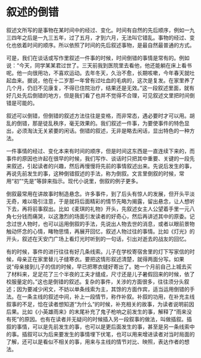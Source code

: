 # 叙述的倒错

叙述文所写的是事物在某时间中的经过、变化。时间有自然的先后顺序，例如一九三四年之后是一九三五年，过了五月，才到六月，无法叫它错乱。事物的经过、变化也依着时间的顺序。所以依照了时间的先后叙述事物，是最自然最普通的方式。

可是，我们在谈话或写作里叙述一件事的时候，时间倒错的事情是常有的。例如说：“今天，同学某某君过世了。三天前我到医院里去看他，他还能躺在床上看书呢。他一向很用功，不喜欢运动。去年冬天，久治不愈，长期咳嗽，今年春天就吐起血来。据说，他在十二岁那一年曾有过吐血的毛病的，这次是复发。在家里养了几个月，仍旧不见康复，不得已住院治疗，结果还是无效。”这一段叙述里面，就有好几处先后倒错的地方，但是我们看了也并不觉得不合理，可见叙述文里把时间倒错是可能的。

叙述可以倒错，但倒错的叙述方法往往是变格，而非常态，遇必要时才可以用。胡乱的倒错，那是徒乱秩序，毫无效果的。我们叙述一件事，为要使事件的特色显出，必须淘汰无关紧要的闲话。倒错的叙述，无非是略去闲话，显出特色的一种方法。

一件事情的经过、变化本来有时间的顺序，但是时间这东西是一直连续下来的，而事件的原因也许起在很早的时候，我们写作、谈话时只把其中重要、关键的一段先来叙述，引起读者的兴趣，然后再慢慢将先前的事情叙述出来。先说后发生的事，再说先前发生的事，这种倒错叙述的手法，称为倒叙。文言里倒叙的时候，常用“初”“先是”等辞来指示。现代小说里，倒叙的例子更多。

倒叙最常用在讲故事时制造悬念。许多事件，到了后头有惊人的发展，但开头平淡无奇，难以吸引注意，于是就将后面精彩的情节先略为揭露，留出悬念，让人想听下去，再将前事叙出。比如《麦琪的礼物》开头，先叙述女主人公望着手里一元八角七分钱而痛哭，以这激烈的场面引发读者的好奇心，然后再讲述其中的原委。记念过世人物时，也可以运用倒叙的手法，先说出人物去世的消息，或者以眼前景物触动怀念的心情，睹物思情，再展开回忆，叙述人物过往的事情。比如《灯光》的开头，叙述在天安门广场上看灯光时听到的一句话，引出对逝去的战友的回忆。

有的时候，事件的进行往往有好几条线索。儿子在学校寄宿舍里的灯下写家信的时候，母亲正在家里替儿子缝寒衣。要把这情形叙述清楚，就得两面分写。如果说“母亲接到儿子的信的时候，早已把寒衣缝好寄出了。她一个月前自己上城去买了材料来，足足花了三个半夜的工夫才缝成，尺寸还是儿子暑假回来的时候，依了校服量定的。”这也是倒错的叙述。复杂的事件，关涉的方面很多，往往须分头叙述；因为要减少闲文，不妨以单条线索为主，其馀的方面作宾，适当运用倒错的手法。在一条主线的叙述中间，补上一段情节，称作补叙。补叙的功用，在补充主线叙事的不足，恰在读者想知道“为什么”的时候，补充相关的故事，为读者说明前因后果。比如《小英雄雨来》的末尾补充了鬼子枪响之前发生的事，解释了“雨来没有死”的原因。也有在读者并无疑问的时候插入另一段叙事的做法，叫做插叙。插叙的事情，可以是先前发生的事，也可以是更后面发生的事，甚至是另一条线索中的事。插叙可以为后来要发生的事情埋下伏笔，也可以用来增进读者对当时局面的了解，还可以是看似不相关的事，用来与主线的情节对比、映照，表达作者的想法。
